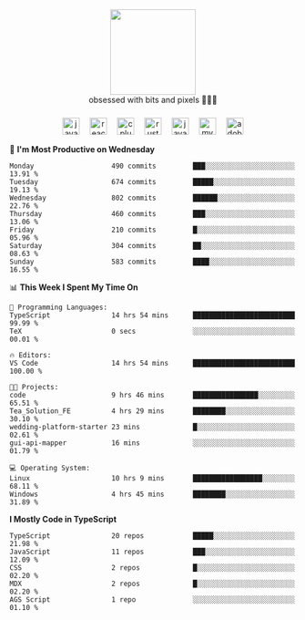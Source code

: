 


  <div align="center">
    
   <img src = "https://i.postimg.cc/W1R4TF4j/d6kpuve-c97567cf-518b-4b86-a271-5c89d88d22f7.gif"  width=150px height=150px />
 </div>

<div align="center">
  obsessed with bits and pixels 🧑‍💻🎨
</div>

  ###
<div align="center">
 <img src="https://cdn.jsdelivr.net/gh/devicons/devicon/icons/javascript/javascript-original.svg" height="30" alt="javascript logo"  />
  <img width="10" />
  <img src="https://cdn.jsdelivr.net/gh/devicons/devicon/icons/react/react-original.svg" height="30" alt="react logo"  />
  <img width="10" />
   <!--<img src="https://cdn.jsdelivr.net/gh/devicons/devicon/icons/nodejs/nodejs-original.svg" height="30" alt="nodejs logo"  />
  <img width="10" />
 <img src="https://cdn.jsdelivr.net/gh/devicons/devicon/icons/flutter/flutter-original.svg" height="30" alt="flutter logo"  />
 <img width="10" />-->
  <img src="https://cdn.jsdelivr.net/gh/devicons/devicon/icons/cplusplus/cplusplus-original.svg" height="30" alt="cpluplus logo"  />
  <img width="10" />
    <img src="https://cdn.jsdelivr.net/gh/devicons/devicon/icons/rust/rust-original.svg" height="30" alt="rust logo"  />
  <img width="10" />
  <img src="https://cdn.jsdelivr.net/gh/devicons/devicon/icons/java/java-original.svg" height="30" alt="java logo"  />
  <img width="10" />
  <img src="https://skillicons.dev/icons?i=mysql" height="30" alt="mysql logo"  />
  <img width="10" />
  <img src="https://skillicons.dev/icons?i=pr" height="30" alt="adobepremierepro logo"  />
</div>

<!--START_SECTION:waka-->
📅 **I'm Most Productive on Wednesday** 

```text
Monday                   490 commits         ███░░░░░░░░░░░░░░░░░░░░░░   13.91 % 
Tuesday                  674 commits         █████░░░░░░░░░░░░░░░░░░░░   19.13 % 
Wednesday                802 commits         ██████░░░░░░░░░░░░░░░░░░░   22.76 % 
Thursday                 460 commits         ███░░░░░░░░░░░░░░░░░░░░░░   13.06 % 
Friday                   210 commits         █░░░░░░░░░░░░░░░░░░░░░░░░   05.96 % 
Saturday                 304 commits         ██░░░░░░░░░░░░░░░░░░░░░░░   08.63 % 
Sunday                   583 commits         ████░░░░░░░░░░░░░░░░░░░░░   16.55 % 
```


📊 **This Week I Spent My Time On** 

```text
💬 Programming Languages: 
TypeScript               14 hrs 54 mins      █████████████████████████   99.99 % 
TeX                      0 secs              ░░░░░░░░░░░░░░░░░░░░░░░░░   00.01 % 

🔥 Editors: 
VS Code                  14 hrs 54 mins      █████████████████████████   100.00 % 

🐱‍💻 Projects: 
code                     9 hrs 46 mins       ████████████████░░░░░░░░░   65.51 % 
Tea_Solution_FE          4 hrs 29 mins       ████████░░░░░░░░░░░░░░░░░   30.10 % 
wedding-platform-starter 23 mins             █░░░░░░░░░░░░░░░░░░░░░░░░   02.61 % 
gui-api-mapper           16 mins             ░░░░░░░░░░░░░░░░░░░░░░░░░   01.79 % 

💻 Operating System: 
Linux                    10 hrs 9 mins       █████████████████░░░░░░░░   68.11 % 
Windows                  4 hrs 45 mins       ████████░░░░░░░░░░░░░░░░░   31.89 % 
```

**I Mostly Code in TypeScript** 

```text
TypeScript               20 repos            █████░░░░░░░░░░░░░░░░░░░░   21.98 % 
JavaScript               11 repos            ███░░░░░░░░░░░░░░░░░░░░░░   12.09 % 
CSS                      2 repos             █░░░░░░░░░░░░░░░░░░░░░░░░   02.20 % 
MDX                      2 repos             █░░░░░░░░░░░░░░░░░░░░░░░░   02.20 % 
AGS Script               1 repo              ░░░░░░░░░░░░░░░░░░░░░░░░░   01.10 % 
```




<!--END_SECTION:waka-->
